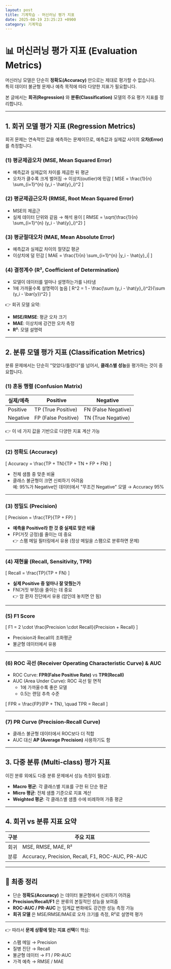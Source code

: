 ```yaml
---
layout: post
title: 기계학습 - 머신러닝 평가 지표
date: 2025-08-19 23:25:23 +0900
category: 기계학습
---
```

# 📊 머신러닝 평가 지표 (Evaluation Metrics)

머신러닝 모델은 단순히 **정확도(Accuracy)** 만으로는 제대로 평가할 수 없습니다.  
특히 데이터 불균형 문제나 예측 목적에 따라 다양한 지표가 필요합니다.  

본 글에서는 **회귀(Regression)** 와 **분류(Classification)** 모델의 주요 평가 지표를 정리합니다.  

---

## 1. 회귀 모델 평가 지표 (Regression Metrics)

회귀 문제는 연속적인 값을 예측하는 문제이므로, 예측값과 실제값 사이의 **오차(Error)** 를 측정합니다.

### (1) 평균제곱오차 (MSE, Mean Squared Error)
- 예측값과 실제값의 차이를 제곱한 뒤 평균
- 오차가 클수록 크게 벌어짐 → 이상치(outlier)에 민감
\[
MSE = \frac{1}{n} \sum_{i=1}^{n} (y_i - \hat{y}_i)^2
\]

### (2) 평균제곱근오차 (RMSE, Root Mean Squared Error)
- MSE의 제곱근
- 실제 데이터 단위와 같음 → 해석 용이
\[
RMSE = \sqrt{\frac{1}{n} \sum_{i=1}^{n} (y_i - \hat{y}_i)^2}
\]

### (3) 평균절대오차 (MAE, Mean Absolute Error)
- 예측값과 실제값 차이의 절댓값 평균
- 이상치에 덜 민감
\[
MAE = \frac{1}{n} \sum_{i=1}^{n} |y_i - \hat{y}_i|
\]

### (4) 결정계수 (R², Coefficient of Determination)
- 모델이 데이터를 얼마나 설명하는가를 나타냄
- 1에 가까울수록 설명력이 높음
\[
R^2 = 1 - \frac{\sum (y_i - \hat{y}_i)^2}{\sum (y_i - \bar{y})^2}
\]

👉 회귀 모델 요약:
- **MSE/RMSE**: 평균 오차 크기  
- **MAE**: 이상치에 강건한 오차 측정  
- **R²**: 모델 설명력  

---

## 2. 분류 모델 평가 지표 (Classification Metrics)

분류 문제에서는 단순히 "맞았다/틀렸다"를 넘어서, **클래스별 성능**을 평가하는 것이 중요합니다.  

### (1) 혼동 행렬 (Confusion Matrix)
| 실제/예측 | Positive | Negative |
|-----------|----------|----------|
| Positive  | TP (True Positive) | FN (False Negative) |
| Negative  | FP (False Positive) | TN (True Negative) |

👉 이 네 가지 값을 기반으로 다양한 지표 계산 가능  

---

### (2) 정확도 (Accuracy)
\[
Accuracy = \frac{TP + TN}{TP + TN + FP + FN}
\]
- 전체 샘플 중 맞춘 비율
- 클래스 불균형이 크면 신뢰하기 어려움  
예: 95%가 Negative인 데이터에서 "무조건 Negative" 모델 → Accuracy 95%  

---

### (3) 정밀도 (Precision)
\[
Precision = \frac{TP}{TP + FP}
\]
- **예측을 Positive라 한 것 중 실제로 맞은 비율**  
- FP(거짓 긍정)를 줄이는 데 중요  
👉 스팸 메일 필터링에서 유용 (정상 메일을 스팸으로 분류하면 문제)

---

### (4) 재현율 (Recall, Sensitivity, TPR)
\[
Recall = \frac{TP}{TP + FN}
\]
- **실제 Positive 중 얼마나 잘 맞췄는가**  
- FN(거짓 부정)을 줄이는 데 중요  
👉 암 환자 진단에서 유용 (암인데 놓치면 안 됨)

---

### (5) F1 Score
\[
F1 = 2 \cdot \frac{Precision \cdot Recall}{Precision + Recall}
\]
- Precision과 Recall의 조화평균
- 불균형 데이터에서 유용  

---

### (6) ROC 곡선 (Receiver Operating Characteristic Curve) & AUC
- ROC Curve: **FPR(False Positive Rate)** vs **TPR(Recall)**  
- AUC (Area Under Curve): ROC 곡선 밑 면적
  - 1에 가까울수록 좋은 모델
  - 0.5는 랜덤 추측 수준

\[
FPR = \frac{FP}{FP + TN}, \quad TPR = Recall
\]

---

### (7) PR Curve (Precision-Recall Curve)
- 클래스 불균형 데이터에서 ROC보다 더 적합
- AUC 대신 **AP (Average Precision)** 사용하기도 함

---

## 3. 다중 분류 (Multi-class) 평가 지표

이진 분류 외에도 다중 분류 문제에서 성능 측정이 필요함.  

- **Macro 평균**: 각 클래스별 지표를 구한 뒤 단순 평균  
- **Micro 평균**: 전체 샘플 기준으로 지표 계산  
- **Weighted 평균**: 각 클래스별 샘플 수에 비례하여 가중 평균  

---

## 4. 회귀 vs 분류 지표 요약

| 구분 | 주요 지표 |
|------|-----------|
| 회귀 | MSE, RMSE, MAE, R² |
| 분류 | Accuracy, Precision, Recall, F1, ROC-AUC, PR-AUC |

---

## 📌 최종 정리
- 단순 **정확도(Accuracy)** 는 데이터 불균형에서 신뢰하기 어려움  
- **Precision/Recall/F1** 은 분류의 본질적인 성능을 보여줌  
- **ROC-AUC / PR-AUC** 는 임계값 변화에도 강건한 성능 측정 가능  
- **회귀 모델** 은 MSE/RMSE/MAE로 오차 크기를 측정, R²로 설명력 평가  

---

👉 따라서 **문제 상황에 맞는 지표 선택**이 핵심:  
- 스팸 메일 → Precision  
- 질병 진단 → Recall  
- 불균형 데이터 → F1 / PR-AUC  
- 가격 예측 → RMSE / MAE  